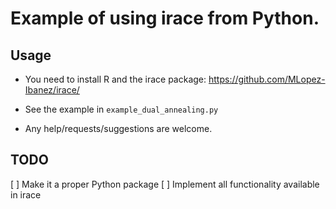 # Example of using irace from Python. #

## Usage

 * You need to install R and the irace package: https://github.com/MLopez-Ibanez/irace/
 
 * See the example in `example_dual_annealing.py`
 
 * Any help/requests/suggestions are welcome.
 
## TODO

 [ ] Make it a proper Python package
 [ ] Implement all functionality available in irace



